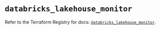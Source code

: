 # `databricks_lakehouse_monitor`

Refer to the Terraform Registry for docs: [`databricks_lakehouse_monitor`](https://registry.terraform.io/providers/databricks/databricks/1.83.0/docs/resources/lakehouse_monitor).
